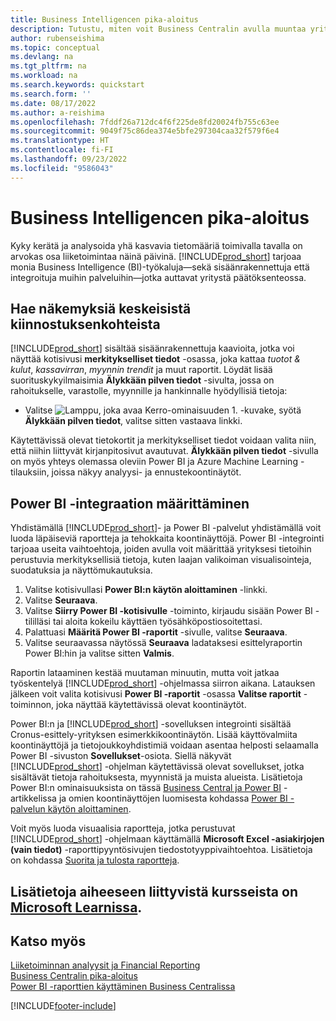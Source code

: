 ```yaml
---
title: Business Intelligencen pika-aloitus
description: Tutustu, miten voit Business Centralin avulla muuntaa yrityksen tiedot toimintakelpoisiksi merkityksellisiksi tiedoiksi liiketoimintatietojen raporttien ja koontinäyttöjen avulla.
author: rubenseishima
ms.topic: conceptual
ms.devlang: na
ms.tgt_pltfrm: na
ms.workload: na
ms.search.keywords: quickstart
ms.search.form: ''
ms.date: 08/17/2022
ms.author: a-reishima
ms.openlocfilehash: 7fddf26a712dc4f6f225de8fd20024fb755c63ee
ms.sourcegitcommit: 9049f75c86dea374e5bfe297304caa32f579f6e4
ms.translationtype: HT
ms.contentlocale: fi-FI
ms.lasthandoff: 09/23/2022
ms.locfileid: "9586043"
---
```

# <a name="business-intelligence-quick-start" /><a name="business-intelligence-quick-start"></a>Business Intelligencen pika-aloitus

Kyky kerätä ja analysoida yhä kasvavia tietomääriä toimivalla tavalla on arvokas osa liiketoimintaa näinä päivinä. [!INCLUDE[prod_short](includes/prod_short.md)] tarjoaa monia Business Intelligence (BI)-työkaluja&mdash;sekä sisäänrakennettuja että integroituja muihin palveluihin&mdash;jotka auttavat yritystä päätöksenteossa.

## <a name="get-insights-on-your-key-points-of-interest" /><a name="get-insights-on-your-key-points-of-interest"></a>Hae näkemyksiä keskeisistä kiinnostuksenkohteista

[!INCLUDE[prod_short](includes/prod_short.md)] sisältää sisäänrakennettuja kaavioita, jotka voi näyttää kotisivusi **merkitykselliset tiedot** -osassa, joka kattaa *tuotot & kulut*, *kassavirran*, *myynnin trendit* ja muut raportit. Löydät lisää suorituskykyilmaisimia **Älykkään pilven tiedot** -sivulta, jossa on rahoitukselle, varastolle, myynnille ja hankinnalle hyödyllisiä tietoja:

* Valitse ![Lamppu, joka avaa Kerro-ominaisuuden 1.](media/ui-search/search_small.png "Kerro, mitä haluat tehdä") -kuvake, syötä **Älykkään pilven tiedot**, valitse sitten vastaava linkki.

Käytettävissä olevat tietokortit ja merkitykselliset tiedot voidaan valita niin, että niihin liittyvät kirjanpitosivut avautuvat. **Älykkään pilven tiedot** -sivulla on myös yhteys olemassa oleviin Power BI ja Azure Machine Learning -tilauksiin, joissa näkyy analyysi- ja ennustekoontinäytöt.

## <a name="set-up-power-bi-integration" /><a name="set-up-power-bi-integration"></a>Power BI -integraation määrittäminen

Yhdistämällä [!INCLUDE[prod_short](includes/prod_short.md)]- ja Power BI -palvelut yhdistämällä voit luoda läpäiseviä raportteja ja tehokkaita koontinäyttöjä. Power BI -integrointi tarjoaa useita vaihtoehtoja, joiden avulla voit määrittää yrityksesi tietoihin perustuvia merkityksellisiä tietoja, kuten laajan valikoiman visualisointeja, suodatuksia ja näyttömukautuksia.

1. Valitse kotisivullasi **Power BI:n käytön aloittaminen** -linkki.
2. Valitse **Seuraava**.
3. Valitse **Siirry Power BI -kotisivulle** -toiminto, kirjaudu sisään Power BI -tililläsi tai aloita kokeilu käyttäen työsähköpostiosoitettasi.
4. Palattuasi **Määritä Power BI -raportit** -sivulle, valitse **Seuraava**.
5. Valitse seuraavassa näytössä **Seuraava** ladataksesi esittelyraportin Power BI:hin ja valitse sitten **Valmis**.

Raportin lataaminen kestää muutaman minuutin, mutta voit jatkaa työskentelyä [!INCLUDE[prod_short](includes/prod_short.md)] -ohjelmassa siirron aikana. Latauksen jälkeen voit valita kotisivusi **Power BI -raportit** -osassa **Valitse raportit** -toiminnon, joka näyttää käytettävissä olevat koontinäytöt.

Power BI:n ja [!INCLUDE[prod_short](includes/prod_short.md)] -sovelluksen integrointi sisältää Cronus-esittely-yrityksen esimerkkikoontinäytön. Lisää käyttövalmiita koontinäyttöjä ja tietojoukkoyhdistimiä voidaan asentaa helposti selaamalla Power BI -sivuston **Sovellukset**-osiota. Siellä näkyvät [!INCLUDE[prod_short](includes/prod_short.md)] -ohjelman käytettävissä olevat sovellukset, jotka sisältävät tietoja rahoituksesta, myynnistä ja muista alueista. Lisätietoja Power BI:n ominaisuuksista on tässä [Business Central ja Power BI](admin-powerbi.md) -artikkelissa ja omien koontinäyttöjen luomisesta kohdassa [Power BI -palvelun käytön aloittaminen](/power-bi/fundamentals/service-get-started).

Voit myös luoda visuaalisia raportteja, jotka perustuvat [!INCLUDE[prod_short](includes/prod_short.md)] -ohjelmaan käyttämällä **Microsoft Excel -asiakirjojen (vain tiedot)** -raporttipyyntösivujen tiedostotyyppivaihtoehtoa. Lisätietoja on kohdassa [Suorita ja tulosta raportteja](ui-work-report.md).

## <a name="see-related-training-at-microsoft-learnlearnpathsuse-power-bi" /><a name="see-related-training-at-microsoft-learn"></a>Lisätietoja aiheeseen liittyvistä kursseista on [Microsoft Learnissa](/learn/paths/use-power-bi).

## <a name="see-also" /><a name="see-also"></a>Katso myös

[Liiketoiminnan analyysit ja Financial Reporting](bi.md)  
[Business Centralin pika-aloitus](quick-start-business-central.md)  
[Power BI -raporttien käyttäminen Business Centralissa](across-working-with-powerbi.md)  

[!INCLUDE[footer-include](includes/footer-banner.md)]

